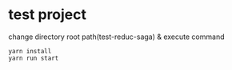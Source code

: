# test project

change directory root path(test-reduc-saga) & execute command

```
yarn install
yarn run start
```
